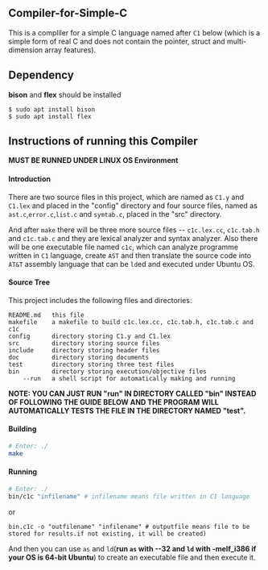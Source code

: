## Compiler-for-Simple-C

This is a compliler for a simple C language named after `C1` below (which is a simple form of real C and does not contain the pointer, struct and multi-dimension array features).

## Dependency

**bison** and **flex** should be installed

```
$ sudo apt install bison
$ sudo apt install flex
```

## Instructions of running this Compiler

**MUST BE RUNNED UNDER LINUX OS Environment**

#### Introduction

There are two source files in this project, which are named as `C1.y` and `C1.lex` and placed in the "config" directory and four source files, named as `ast.c`,`error.c`,`list.c` and `symtab.c`, placed in the "src" directory.

And after `make` there will be three more source files -- `c1c.lex.cc`, `c1c.tab.h` and `c1c.tab.c` and they are lexical analyzer and syntax analyzer. Also there will be one executable file named `c1c`, which can analyze programme written in `C1` language, create `AST` and then translate the source code into `AT&T` assembly language that can be `ld`ed and executed under Ubuntu OS.

#### Source Tree

This project includes the following files and directories:

```
README.md	this file
makefile	a makefile to build c1c.lex.cc, c1c.tab.h, c1c.tab.c and c1c
config		directory storing C1.y and C1.lex
src			directory storing source files
include		directory storing header files
doc			directory storing documents
test		directory storing three test files
bin			directory storing execution/objective files
	--run	a shell script for automatically making and running
```

**NOTE: YOU CAN JUST RUN "run" IN DIRECTORY CALLED "bin" INSTEAD OF FOLLOWING THE GUIDE BELOW AND THE PROGRAM WILL AUTOMATICALLY TESTS THE FILE IN THE DIRECTORY NAMED "test".**

#### Building

```bash
# Enter: ./
make
```

#### Running
```bash
# Enter: ./
bin/c1c "infilename" # infilename means file written in C1 language
```
or
```
bin.c1c -o "outfilename" "infilename" # outputfile means file to be stored for results.if not existing, it will be created)
```
And then you can use `as` and `ld`(**run `as` with --32 and `ld` with -melf_i386 if your OS is 64-bit Ubuntu**) to create an executable file and then execute it.


